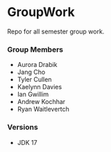 # GroupWork
Repo for all semester group work.

### Group Members
- Aurora Drabik
- Jang Cho
- Tyler Cullen
- Kaelynn Davies
- Ian Gwillim
- Andrew Kochhar
- Ryan Waitlevertch

### Versions
- JDK 17